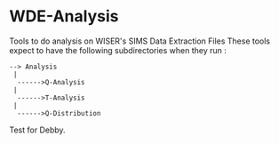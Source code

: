# WDE-Analysis
Tools to do analysis on WISER's SIMS Data Extraction Files
These tools expect to have the following subdirectories when they run :

    --> Analysis
     |
      ------>Q-Analysis
     |
      ------>T-Analysis
     |
      ------>Q-Distribution
      
Test for Debby.

